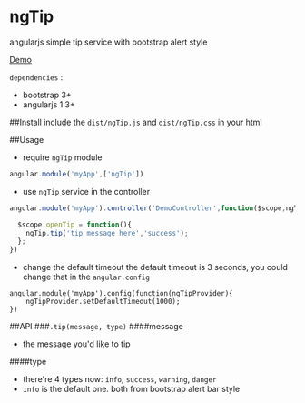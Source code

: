 # ngTip
angularjs simple tip service with bootstrap alert style

[Demo](http://savokiss.me/ngTip)

`dependencies` : 
 - bootstrap 3+ 
 - angularjs 1.3+

##Install
include the `dist/ngTip.js` and `dist/ngTip.css` in your html

##Usage
- require `ngTip` module

```javascript
angular.module('myApp',['ngTip'])
```

- use `ngTip` service in the controller

```javascript
angular.module('myApp').controller('DemoController',function($scope,ngTip){

  $scope.openTip = function(){
    ngTip.tip('tip message here','success');
  };
})
```

- change the default timeout
the default timeout is 3 seconds, you could change that in the `angular.config`

```
angular.module('myApp').config(function(ngTipProvider){
    ngTipProvider.setDefaultTimeout(1000);
})
```

##API
###`.tip(message, type)`
####message
- the message you'd like to tip

####type
- there're 4 types now: `info`, `success`, `warning`, `danger`
- `info` is the default one. both from bootstrap alert bar style


